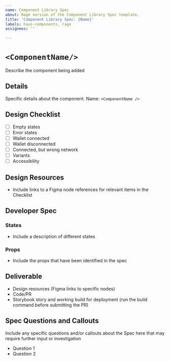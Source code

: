```yaml
---
name: Component Library Spec
about: Rage version of the Component Library Spec template.
title: 'Component Library Spec: {Name}'
labels: haus-components, rage
assignees: ''

---
```


# `<ComponentName/>`

Describe the component being added

## Details

Specific details about the component. 
Name: `<ComponentName />`

## Design Checklist

- [ ] Empty states
- [ ] Error states
- [ ] Wallet connected
- [ ] Wallet disconnected
- [ ] Connected, but wrong network
- [ ] Variants
- [ ] Accessibility

## Design Resources

- Include links to a Figma node references for relevant items in the Checklist

## Developer Spec

### States

- Include a description of different states 

### Props

- Include the props that have been identified in the spec

## Deliverable

- Design resources (Figma links to specific nodes)
- Code/PR
- Storybook story and working build for deployment (run the build command before submitting the PR)

## Spec Questions and Callouts

Include any specific questions and/or callouts about the Spec here that may require further input or investigation

- Question 1
- Question 2
